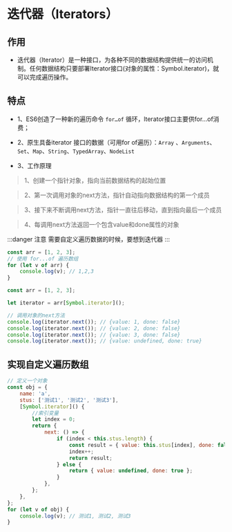 # 迭代器（Iterators）


## 作用

- 迭代器（lterator）是一种接口，为各种不同的数据结构提供统一的访问机制。任何数据结构只要部署Iterator接口(对象的属性：Symbol.iterator)，就可以完成遍历操作。

## 特点

- 1、ES6创造了一种新的遍历命令 `for…of` 循环，lterator接口主要供for…of消费；

- 2、原生具备iterator 接口的数据（可用for of遍历）：`Array` 、`Arguments`、`Set`、`Map`、`String`、`TypedArray`、`NodeList`

- 3、工作原理
> 1、创建一个指针对象，指向当前数据结构的起始位置

> 2、第一次调用对象的next方法，指针自动指向数据结构的第一个成员

> 3、接下来不断调用next方法，指针一直往后移动，直到指向最后一个成员

> 4、每调用next方法返回一个包含value和done属性的对象

:::danger 注意
需要自定义遍历数据的时候，要想到迭代器
:::

```js
const arr = [1, 2, 3];
// 使用 for...of 遍历数组
for (let v of arr) {
    console.log(v); // 1,2,3
}
```


```js
const arr = [1, 2, 3];

let iterator = arr[Symbol.iterator]();

// 调用对象的next方法
console.log(iterator.next()); // {value: 1, done: false}
console.log(iterator.next()); // {value: 2, done: false}
console.log(iterator.next()); // {value: 3, done: false}
console.log(iterator.next()); // {value: undefined, done: true}
```

## 实现自定义遍历数组


```js
// 定义一个对象
const obj = {
    name: 'a',
    stus: ['测试1', '测试2', '测试3'],
    [Symbol.iterator]() {
        //索引变量
        let index = 0;
        return {
            next: () => {
                if (index < this.stus.length) {
                    const result = { value: this.stus[index], done: false };
                    index++;
                    return result;
                } else {
                    return { value: undefined, done: true };
                }
            },
        };
    },
};
for (let v of obj) {
    console.log(v); // 测试1, 测试2, 测试3
}
```